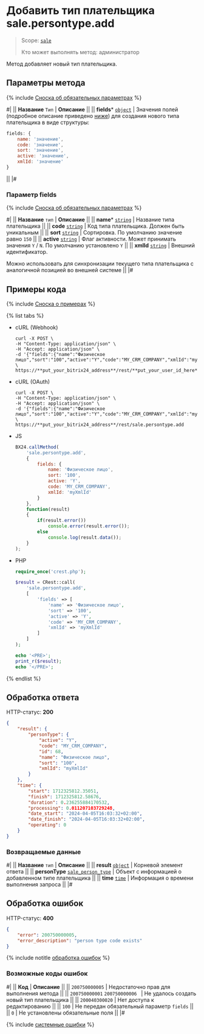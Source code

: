 # Добавить тип плательщика sale.persontype.add

> Scope: [`sale`](../../scopes/permissions.md)
>
> Кто может выполнять метод: администратор

Метод добавляет новый тип плательщика.

## Параметры метода

{% include [Сноска об обязательных параметрах](../../../_includes/required.md) %}

#|
|| **Название**
`Тип` | **Описание** ||
|| **fields***
[`object`](../../data-types.md) | Значения полей (подробное описание приведено [ниже](#parametr-fields)) для создания нового типа плательщика в виде структуры:

```js
fields: {
    name: 'значение',
    code: 'значение',
    sort: 'значение',
    active: 'значение',
    xmlId: 'значение'
}
```

||
|#

### Параметр fields

{% include [Сноска об обязательных параметрах](../../../_includes/required.md) %}

#|
|| **Название**
`тип` | **Описание** ||
|| **name***
[`string`](../../data-types.md) | Название типа плательщика ||
|| **code**
[`string`](../../data-types.md) | Код типа плательщика. Должен быть уникальным ||
|| **sort**
[`string`](../../data-types.md) | Сортировка. По умолчанию значение равно `150` ||
|| **active**
[`string`](../../data-types.md) | Флаг активности. Может принимать значения `Y` / `N`. По умолчанию установлено `Y` ||
|| **xmlId**
[`string`](../../data-types.md) | Внешний идентификатор.

Можно использовать для синхронизации текущего типа плательщика с аналогичной позицией во внешней системе
||
|#

## Примеры кода

{% include [Сноска о примерах](../../../_includes/examples.md) %}

{% list tabs %}

- cURL (Webhook)

    ```http
    curl -X POST \
    -H "Content-Type: application/json" \
    -H "Accept: application/json" \
    -d '{"fields":{"name":"Физическое лицо","sort":"100","active":"Y","code":"MY_CRM_COMPANY","xmlId":"myXmlId"}}' \
    https://**put_your_bitrix24_address**/rest/**put_your_user_id_here**/**put_your_webbhook_here**/sale.persontype.add
    ```

- cURL (OAuth)

    ```http
    curl -X POST \
    -H "Content-Type: application/json" \
    -H "Accept: application/json" \
    -d '{"fields":{"name":"Физическое лицо","sort":"100","active":"Y","code":"MY_CRM_COMPANY","xmlId":"myXmlId"},"auth":"**put_access_token_here**"}' \
    https://**put_your_bitrix24_address**/rest/sale.persontype.add
    ```

- JS

    ```js
    BX24.callMethod(
        'sale.persontype.add', 
        {
            fields: {
                name: 'Физическое лицо',
                sort: '100',
                active: 'Y',
                code: 'MY_CRM_COMPANY',
                xmlId: 'myXmlId'
            }
        },
        function(result)
        {
            if(result.error())
                console.error(result.error());
            else
                console.log(result.data());
        }
    );
    ```

- PHP

    ```php
    require_once('crest.php');

    $result = CRest::call(
        'sale.persontype.add',
        [
            'fields' => [
                'name' => 'Физическое лицо',
                'sort' => '100',
                'active' => 'Y',
                'code' => 'MY_CRM_COMPANY',
                'xmlId' => 'myXmlId'
            ]
        ]
    );

    echo '<PRE>';
    print_r($result);
    echo '</PRE>';
    ```

{% endlist %}

## Обработка ответа

HTTP-статус: **200**

```json
{
    "result": {
        "personType": {
            "active": "Y",
            "code": "MY_CRM_COMPANY",
            "id": 68,
            "name": "Физическое лицо",
            "sort": "100",
            "xmlId": "myXmlId"
        }
    },
    "time": {
        "start": 1712325812.35051,
        "finish": 1712325812.58676,
        "duration": 0.236255884170532,
        "processing": 0.011207103729248,
        "date_start": "2024-04-05T16:03:32+02:00",
        "date_finish": "2024-04-05T16:03:32+02:00",
        "operating": 0
    }
}
```

### Возвращаемые данные

#|
|| **Название**
`тип` | **Описание** ||
|| **result**
[`object`](../../data-types.md) | Корневой элемент ответа ||
|| **personType**
[`sale_person_type`](../data-types.md) | Объект с информацией о добавленном типе плательщика ||
|| **time**
[`time`](../../data-types.md) | Информация о времени выполнения запроса ||
|#

## Обработка ошибок

HTTP-статус: **400**

```json
{
    "error": 200750000005,
    "error_description": "person type code exists"
}
```

{% include notitle [обработка ошибок](../../../_includes/error-info.md) %}

### Возможные коды ошибок

#|
|| **Код** | **Описание** ||
|| `200750000005` | Недостаточно прав для выполнения метода ||
|| `200750000001`
`200750000006 ` | Не удалось создать новый тип плательщика ||
|| `200040300020` | Нет доступа к редактированию ||
|| `100` | Не передан обязательный параметр `fields` ||
|| `0` | Не установлены обязательные поля ||
|#

{% include [системные ошибки](../../../_includes/system-errors.md) %}